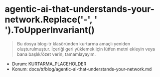﻿# agentic-ai-that-understands-your-network.Replace('-', ' ').ToUpperInvariant()

> Bu dosya blog-tr klasöründen kurtarma amaçlı yeniden oluşturulmuştur.
> İçeriği geri yüklemek için lütfen metni ekleyin veya bana başlık/özet verin, tamamlayayım.

- Durum: KURTARMA_PLACEHOLDER
- Konum: docs/tr/blog/agentic-ai-that-understands-your-network.md
